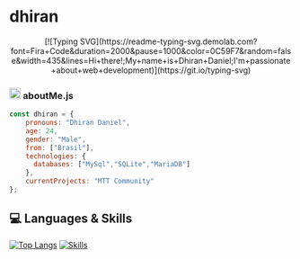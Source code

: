 # dhiran

<div align="center">
[![Typing SVG](https://readme-typing-svg.demolab.com?font=Fira+Code&duration=2000&pause=1000&color=0C59F7&random=false&width=435&lines=Hi+there!;My+name+is+Dhiran+Daniel;I'm+passionate+about+web+development)](https://git.io/typing-svg) 
</div>
    
###  <img src="https://media.giphy.com/media/ln7z2eWriiQAllfVcn/giphy.gif" height="20"> **aboutMe.js**

```javascript
const dhiran = {
    pronouns: "Dhiran Daniel",
    age: 24,
    gender: "Male",
    from: ["Brasil"],
    technologies: {
      databases: ["MySql","SQLite","MariaDB"]
    },
    currentProjects: "MTT Community"
};
```

## 💻 Languages & Skills
[![Top Langs](https://github-readme-stats.vercel.app/api/top-langs/?username=dhiran&theme=github_dark)](https://github.com/dhirann)
[![Skills](https://skillicons.dev/icons?i=html,php,css,js,ts,react,bootstrap,svg,mysql,sqlite,nodejs,java,bots,git,jquery,blender,vscode&theme=dark)](https://github.com/dhiran)
<br>
 </div>
